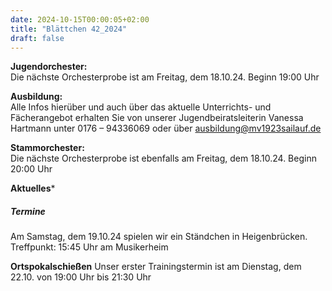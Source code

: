 ```yaml
---
date: 2024-10-15T00:00:05+02:00
title: "Blättchen 42_2024"
draft: false
---
```



**Jugendorchester:**  
Die nächste Orchesterprobe ist am Freitag, dem 18.10.24. Beginn 19:00 Uhr 


**Ausbildung:**  
Alle Infos hierüber und auch über das aktuelle Unterrichts- und Fächerangebot erhalten Sie von unserer Jugendbeiratsleiterin Vanessa Hartmann unter 0176 – 94336069 oder 
über 
ausbildung@mv1923sailauf.de


**Stammorchester:**  
Die nächste Orchesterprobe ist ebenfalls am Freitag, dem 18.10.24. Beginn 20:00 Uhr 

**Aktuelles***  

##### Termine
Am Samstag, dem 19.10.24 spielen wir ein Ständchen in Heigenbrücken. 
Treffpunkt: 15:45 Uhr am Musikerheim

**Ortspokalschießen**
Unser erster Trainingstermin ist am Dienstag, dem 22.10. von 19:00 Uhr bis 21:30 Uhr

